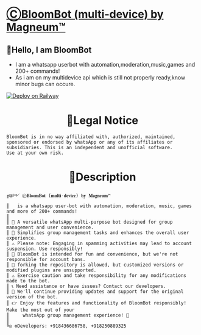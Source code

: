 # [ⒸBloomBot (multi-device) by Magneum™](https://bit.ly/magneum)



## 🤖Hello, I am BloomBot

- I am a whatsapp userbot with automation,moderation,music,games and 200+ commands!
- As i am on my multidevice api which is still not properly ready,know minor bugs can occure.

[![Deploy on Railway](https://railway.app/button.svg)](https://railway.app/template/3wb-AP?referralCode=B6ZmKf)

<h1 align="center"><b>🚨Legal Notice</b></h1>

```
BloomBot is in no way affiliated with, authorized, maintained,
sponsored or endorsed by whatsApp or any of its affiliates or
subsidiaries. This is an independent and unofficial software.
Use at your own risk.
```


<h1 align="center"><b>🚨Description</b></h1>

```
╔⧉༻ Ⓒ𝐁𝐥𝐨𝐨𝐦𝐁𝐨𝐭 (𝐦𝐮𝐥𝐭𝐢-𝐝𝐞𝐯𝐢𝐜𝐞) 𝐛𝐲 𝐌𝐚𝐠𝐧𝐞𝐮𝐦™
║   is a whatsapp user-bot with automation, moderation, music, games and more of 200+ commands!
║
║ 🌟 A versatile whatsApp multi-purpose bot designed for group management and user convenience.
║ 🚀 Simplifies group management tasks and enhances the overall user experience.
║ ⚠️ Please note: Engaging in spamming activities may lead to account suspension. Use responsibly!
║ 🎉 BloomBot is intended for fun and convenience, but we're not responsible for account bans.
║ 🔀 forking the repository is allowed, but customized versions or modified plugins are unsupported.
║ ⚠️ Exercise caution and take responsibility for any modifications made to the bot.
║ 📞 Need assistance or have issues? Contact our developers.
║ 🔄 We'll continue providing updates and support for the original version of the bot.
║ 👉 Enjoy the features and functionality of BloomBot responsibly! Make the most out of your 
║     whatsApp group management experience! 🎉
║
╚◎ ⚙️Developers: +918436686758, +918250889325
```